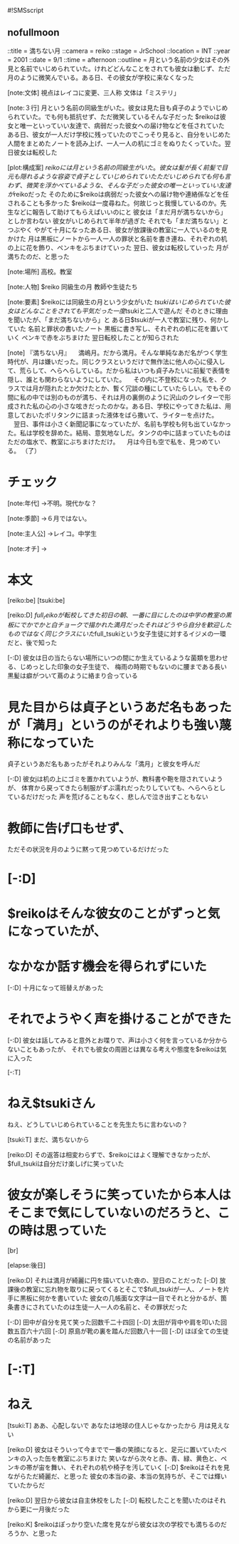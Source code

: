 #!SMSscript

## nofullmoon

::title = 満ちない月
::camera = reiko
::stage = JrSchool
::location = INT
::year = 2001
::date = 9/1
::time = afternoon
::outline = 月という名前の少女はその外見と名前でいじめられていた。けれどどんなことをされても彼女は動じず、ただ月のように微笑んでいる。ある日、その彼女が学校に来なくなった

[note:文体]
視点はレイコに変更、三人称
文体は「ミステリ」

[note:３行]
月という名前の同級生がいた。彼女は見た目も貞子のようでいじめられていた。でも何も抵抗せず、ただ微笑しているそんな子だった
$reikoは彼女と唯一といっていい友達で、病弱だった彼女への届け物などを任されていた
ある日、彼女が一人だけ学校に残っていたのでこっそり見ると、自分をいじめた人間をまとめたノートを読み上げ、一人一人の机にゴミをぬりたくっていた。翌日彼女は転校した

[plot:構成案]
$reikoには月という名前の同級生がいた。彼女は髪が長く前髪で目元も隠れるような容姿で貞子としていじめられていた
ただいじめられても何も言わず、微笑を浮かべているような、そんな子だった
彼女の唯一といっていい友達が$reikoだった
そのために$reikoは病弱だった彼女への届け物や連絡係などを任されることも多かった
$reikoは一度尋ねた。何故じっと我慢しているのか。先生などに報告して助けてもらえばいいのにと
彼女は「まだ月が満ちないから」としか言わない
彼女がいじめられて半年が過ぎた
それでも「まだ満ちない」とつぶやく
やがて十月になったある日、彼女が放課後の教室に一人でいるのを見かけた
月は黒板にノートから一人一人の罪状と名前を書き連ね、それぞれの机の上に花を飾り、ペンキをぶちまけていった
翌日、彼女は転校していった
月が満ちたのだ、と思った

[note:場所]
高校。教室

[note:人物]
$reiko
同級生の月
教師や生徒たち

[note:要素]
$reikoには同級生の月という少女がいた
$tsukiはいじめられていた
彼女はどんなことをされても平気だった
一度$tsukiと二人で遊んだ
そのときに理由を聞いたが、「まだ満ちないから」と
ある日$tsukiが一人で教室に残り、何かしていた
名前と罪状の書いたノート
黒板に書き写し、それぞれの机に花を置いていく
ペンキで赤をぶちまけた
翌日転校したことが知らされた

[note]
『満ちない月』
　満嶋月。だから満月。そんな単純なあだ名がつく学生時代が、月は嫌いだった。同じクラスというだけで無作法に他人の心に侵入して、荒らして、へらへらしている。だから私はいつも貞子みたいに前髪で表情を隠し、誰とも関わらないようにしていた。
　その内に不登校になった私を、クラスでは月が隠れたとか欠けたとか、暫く冗談の種にしていたらしい。でもその間に私の中では別のものが満ち、それは月の裏側のように沢山のクレイターで形成された私の心の小さな呟きだったのかな。ある日、学校にやってきた私は、用意しておいたポリタンクに詰まった液体をばら撒いて、ライターを点けた。
　翌日、事件は小さく新聞記事になっていたが、名前も学校も何も出ていなかった。私は学校を辞めた。結局、意気地なしだ。タンクの中に詰まっていたものはただの塩水で、教室にぶちまけただけ。
　月は今日も空で私を、見つめている。
（了）

# チェック

[note:年代]
→不明。現代かな？

[note:季節]
→６月ではない。

[note:主人公]
→レイコ。中学生

[note:オチ]
→

# 本文

[reiko:be]
[tsuki:be]

[reiko:D]
$full_reikoが転校してきた初日の朝、一番に目にしたのは中学の教室の黒板にでかでかと白チョークで描かれた満月だった
それはどうやら自分を歓迎したものではなく同じクラスにいた$full_tsukiという女子生徒に対するイジメの一環だと、後で知った

[-:D]
彼女は日の当たらない場所にいつの間にか生えているような菌類を思わせる、じめっとした印象の女子生徒で、
梅雨の時期でもないのに腰まである長い黒髪は癖がついて蔦のように絡まり合っている
# 見た目からは貞子というあだ名もあったが「満月」というのがそれよりも強い蔑称になっていた
貞子というあだ名もあったがそれよりみんな「満月」と彼女を呼んだ

[-:D]
彼女jは机の上にゴミを置かれていようが、教科書や鞄を隠されていようが、
体育から戻ってきたら制服がずぶ濡れだったりしていても、へらへらとしているだけだった
声を荒げることもなく、悲しんで泣き出すこともない
# 教師に告げ口もせず、
ただその状況を月のように黙って見つめているだけだった

# [-:D]
# $reikoはそんな彼女のことがずっと気になっていたが、
# なかなか話す機会を得られずにいた

[-:D]
十月になって班替えがあった
# それでようやく声を掛けることができた

[-:D]
彼女は話してみると意外とお喋りで、声は小さく何を言っているか分からないこともあったが、
それでも彼女の周囲とは異なる考えや態度を$reikoは気に入った

[-:T]
# ねえ$tsukiさん
ねえ、どうしていじめられていることを先生たちに言わないの？

[tsuki:T]
まだ、満ちないから

[reiko:D]
その返答は相変わらずで、$reikoにはよく理解できなかったが、
$full_tsukiは自分だけ楽しげに笑っていた
# 彼女が楽しそうに笑っていたから本人はそこまで気にしていないのだろうと、この時は思っていた

[br]

[elapse:後日]

[reiko:D]
それは満月が綺麗に円を描いていた夜の、翌日のことだった
[-:D]
放課後の教室に忘れ物を取りに戻ってくるとそこで$full_tsukiが一人、ノートを片手に黒板に何かを書いていた
彼女の几帳面な文字は一目でそれと分かるが、箇条書きにされていたのは生徒一人一人の名前と、その罪状だった

[-:D]
田中が自分を見て笑った回数千二十四回
[-:D]
太田が背中や肩を叩いた回数五百六十六回
[-:D]
原島が靴の裏を踏んだ回数八十一回
[-:D]
ほぼ全ての生徒の名前があった

# [-:T]
# ねえ

[tsuki:T]
ああ、心配しないで
あなたは地球の住人じゃなかったから
月は見えない

[reiko:D]
彼女はそういって今までで一番の笑顔になると、足元に置いていたペンキの入った缶を教室にぶちまけた
笑いながら次々と赤、青、緑、黄色と、ペンキの帯が宙を舞い、それぞれの机や椅子を汚していく
[-:D]
$reikoはそれを見ながらただ綺麗だ、と思った
彼女の本当の姿、本当の気持ちが、そこでは輝いていたからだ

[reiko:D]
翌日から彼女は自主休校をした
[-:D]
転校したことを聞いたのはそれから更に一月後だった

[reiko:K]
$reikoはぽっかり空いた席を見ながら彼女は次の学校でも満ちるのだろうか、と思った
